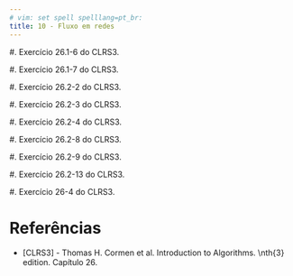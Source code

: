 ```yaml
---
# vim: set spell spelllang=pt_br:
title: 10 - Fluxo em redes
---
```


#. Exercício 26.1-6 do CLRS3.

#. Exercício 26.1-7 do CLRS3. <!-- + -->

#. Exercício 26.2-2 do CLRS3.

#. Exercício 26.2-3 do CLRS3. <!-- + -->

#. Exercício 26.2-4 do CLRS3.

#. Exercício 26.2-8 do CLRS3.

#. Exercício 26.2-9 do CLRS3. <!-- + -->

#. Exercício 26.2-13 do CLRS3.

#. Exercício 26-4 do CLRS3. <!-- + -->


# Referências

-   [CLRS3] - Thomas H. Cormen et al. Introduction to Algorithms. \nth{3} edition. Capítulo 26.
